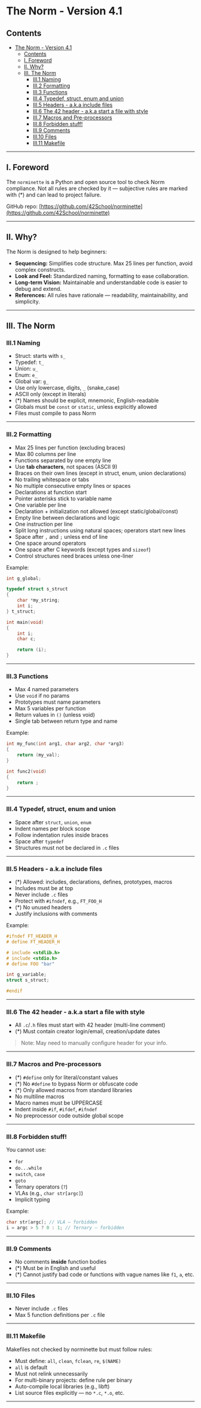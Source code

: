 
# The Norm - Version 4.1

## Contents

- [The Norm - Version 4.1](#the-norm---version-41)
	- [Contents](#contents)
	- [I. Foreword](#i-foreword)
	- [II. Why?](#ii-why)
	- [III. The Norm](#iii-the-norm)
		- [III.1 Naming](#iii1-naming)
		- [III.2 Formatting](#iii2-formatting)
		- [III.3 Functions](#iii3-functions)
		- [III.4 Typedef, struct, enum and union](#iii4-typedef-struct-enum-and-union)
		- [III.5 Headers - a.k.a include files](#iii5-headers---aka-include-files)
		- [III.6 The 42 header - a.k.a start a file with style](#iii6-the-42-header---aka-start-a-file-with-style)
		- [III.7 Macros and Pre-processors](#iii7-macros-and-pre-processors)
		- [III.8 Forbidden stuff!](#iii8-forbidden-stuff)
		- [III.9 Comments](#iii9-comments)
		- [III.10 Files](#iii10-files)
		- [III.11 Makefile](#iii11-makefile)

---

## I. Foreword

The `norminette` is a Python and open source tool to check Norm compliance. Not all rules are checked by it — subjective rules are marked with (*) and can lead to project failure.

GitHub repo: [https://github.com/42School/norminette](https://github.com/42School/norminette)

---

## II. Why?

The Norm is designed to help beginners:

- **Sequencing:** Simplifies code structure. Max 25 lines per function, avoid complex constructs.
- **Look and Feel:** Standardized naming, formatting to ease collaboration.
- **Long-term Vision:** Maintainable and understandable code is easier to debug and extend.
- **References:** All rules have rationale — readability, maintainability, and simplicity.

---

## III. The Norm

### III.1 Naming

- Struct: starts with `s_`
- Typedef: `t_`
- Union: `u_`
- Enum: `e_`
- Global var: `g_`
- Use only lowercase, digits, `_` (snake_case)
- ASCII only (except in literals)
- (*) Names should be explicit, mnemonic, English-readable
- Globals must be `const` or `static`, unless explicitly allowed
- Files must compile to pass Norm

---

### III.2 Formatting

- Max 25 lines per function (excluding braces)
- Max 80 columns per line
- Functions separated by one empty line
- Use **tab characters**, not spaces (ASCII 9)
- Braces on their own lines (except in struct, enum, union declarations)
- No trailing whitespace or tabs
- No multiple consecutive empty lines or spaces
- Declarations at function start
- Pointer asterisks stick to variable name
- One variable per line
- Declaration + initialization not allowed (except static/global/const)
- Empty line between declarations and logic
- One instruction per line
- Split long instructions using natural spaces; operators start new lines
- Space after `,` and `;` unless end of line
- One space around operators
- One space after C keywords (except types and `sizeof`)
- Control structures need braces unless one-liner

Example:
```c
int g_global;

typedef struct s_struct
{
	char *my_string;
	int i;
} t_struct;

int main(void)
{
	int i;
	char c;

	return (i);
}
```

---

### III.3 Functions

- Max 4 named parameters
- Use `void` if no params
- Prototypes must name parameters
- Max 5 variables per function
- Return values in `()` (unless void)
- Single tab between return type and name

Example:
```c
int my_func(int arg1, char arg2, char *arg3)
{
	return (my_val);
}

int func2(void)
{
	return ;
}
```

---

### III.4 Typedef, struct, enum and union

- Space after `struct`, `union`, `enum`
- Indent names per block scope
- Follow indentation rules inside braces
- Space after `typedef`
- Structures must not be declared in `.c` files

---

### III.5 Headers - a.k.a include files

- (*) Allowed: includes, declarations, defines, prototypes, macros
- Includes must be at top
- Never include `.c` files
- Protect with `#ifndef`, e.g., `FT_FOO_H`
- (*) No unused headers
- Justify inclusions with comments

Example:
```c
#ifndef FT_HEADER_H
# define FT_HEADER_H

# include <stdlib.h>
# include <stdio.h>
# define FOO "bar"

int g_variable;
struct s_struct;

#endif
```

---

### III.6 The 42 header - a.k.a start a file with style

- All `.c`/`.h` files must start with 42 header (multi-line comment)
- (*) Must contain creator login/email, creation/update dates

> Note: May need to manually configure header for your info.

---

### III.7 Macros and Pre-processors

- (*) `#define` only for literal/constant values
- (*) No `#define` to bypass Norm or obfuscate code
- (*) Only allowed macros from standard libraries
- No multiline macros
- Macro names must be UPPERCASE
- Indent inside `#if`, `#ifdef`, `#ifndef`
- No preprocessor code outside global scope

---

### III.8 Forbidden stuff!

You cannot use:

- `for`
- `do...while`
- `switch`, `case`
- `goto`
- Ternary operators (`?`)
- VLAs (e.g., `char str[argc]`)
- Implicit typing

Example:
```c
char str[argc]; // VLA — forbidden
i = argc > 5 ? 0 : 1; // Ternary — forbidden
```

---

### III.9 Comments

- No comments **inside** function bodies
- (*) Must be in English and useful
- (*) Cannot justify bad code or functions with vague names like `f1`, `a`, etc.

---

### III.10 Files

- Never include `.c` files
- Max 5 function definitions per `.c` file

---

### III.11 Makefile

Makefiles not checked by norminette but must follow rules:

- Must define: `all`, `clean`, `fclean`, `re`, `$(NAME)`
- `all` is default
- Must not relink unnecessarily
- For multi-binary projects: define rule per binary
- Auto-compile local libraries (e.g., libft)
- List source files explicitly — no `*.c`, `*.o`, etc.

---

